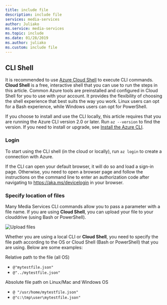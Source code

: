 ```yaml
---
title: include file
description: include file
services: media-services
author: Juliako
ms.service: media-services
ms.topic: include
ms.date: 01/28/2019
ms.author: juliako
ms.custom: include file
---
```


## CLI Shell

It is recommended to use [Azure Cloud Shell](https://docs.microsoft.com/azure/cloud-shell/overview?view=azure-cli-latest) to execute CLI commands. **Cloud Shell** is a free, interactive shell that you can use to run the steps in this article. Common Azure tools are preinstalled and configured in Cloud Shell for you to use with your account. It provides the flexibility of choosing the shell experience that best suits the way you work. Linux users can opt for a Bash experience, while Windows users can opt for PowerShell.

If you choose to install and use the CLI locally, this article requires that you are running the Azure CLI version 2.0 or later. Run `az --version` to find the version. If you need to install or upgrade, see [Install the Azure CLI](https://docs.microsoft.com/cli/azure/install-azure-cli?view=azure-cli-latest). 

### Login

To start using the CLI shell (in the cloud or locally), run `az login` to create a connection with Azure.

If the CLI can open your default browser, it will do so and load a sign-in page. Otherwise, you need to open a browser page and follow the instructions on the command line to enter an authorization code after navigating to https://aka.ms/devicelogin in your browser.

### Specify location of files

Many Media Services CLI commands allow you to pass a parameter with a file name. If you are using **Cloud Shell**, you can upload your file to your clouddrive (using Bash or PowerShell). 

![Upload files]

Whether you are using a local CLI or **Cloud Shell**, you need to specify the file path according to the OS or Cloud Shell (Bash or PowerShell) that you are using. Below are some examples:

Relative path to the file (all OS)

* `@"mytestfile.json"`
* `@"../mytestfile.json"`

Absolute file path on Linux/Mac and Windows OS

* `@ "/usr/home/mytestfile.json"`
*	`@"c:\tmp\user\mytestfile.json"`


[Upload files]: ./media/media-services-cli/upload-download-files.png
